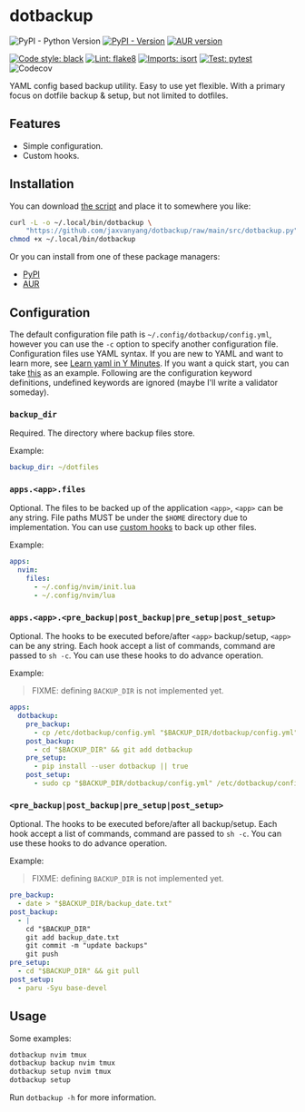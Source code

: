 # dotbackup

![PyPI - Python Version](https://img.shields.io/pypi/pyversions/dotbackup)
[![PyPI - Version](https://img.shields.io/pypi/v/dotbackup)](https://pypi.org/project/dotbackup)
[![AUR version](https://img.shields.io/aur/version/dotbackup)](https://aur.archlinux.org/packages/dotbackup)

[![Code style: black](https://img.shields.io/badge/code%20style-black-000000.svg)](https://github.com/psf/black)
[![Lint: flake8](https://img.shields.io/badge/lint-flake8-blueviolet)](https://github.com/PyCQA/flake8)
[![Imports: isort](https://img.shields.io/badge/%20imports-isort-%231674b1)](https://pycqa.github.io/isort)
[![Test: pytest](https://img.shields.io/badge/test-pytest-orange)](https://pytest.org)
![Codecov](https://img.shields.io/codecov/c/github/jaxvanyang/dotbackup)

YAML config based backup utility. Easy to use yet flexible. With a primary focus on
dotfile backup & setup, but not limited to dotfiles.

## Features

- Simple configuration.
- Custom hooks.

## Installation

You can download [the script](./src/dotbackup.py) and place it to somewhere you like:

```bash
curl -L -o ~/.local/bin/dotbackup \
    "https://github.com/jaxvanyang/dotbackup/raw/main/src/dotbackup.py"
chmod +x ~/.local/bin/dotbackup
```

Or you can install from one of these package managers:

- [PyPI](https://pypi.org/project/dotbackup)
- [AUR](https://aur.archlinux.org/packages/dotbackup)

## Configuration

The default configuration file path is `~/.config/dotbackup/config.yml`, however you can
use the `-c` option to specify another configuration file. Configuration files use YAML
syntax. If you are new to YAML and want to learn more, see [Learn yaml in Y Minutes](https://learnxinyminutes.com/docs/yaml).
If you want a quick start, you can take [this](./examples/config.yml) as an example.
Following are the configuration keyword definitions, undefined keywords are ignored
(maybe I'll write a validator someday).

### `backup_dir`

Required. The directory where backup files store.

Example:

```yaml
backup_dir: ~/dotfiles
```

### `apps.<app>.files`

Optional. The files to be backed up of the application `<app>`, `<app>` can be any
string. File paths MUST be under the `$HOME` directory due to implementation. You can
use [custom hooks](#appsapppre_backuppost_backuppre_setuppost_setup) to back up other
files.

Example:

```yaml
apps:
  nvim:
    files:
      - ~/.config/nvim/init.lua
      - ~/.config/nvim/lua
```

### `apps.<app>.<pre_backup|post_backup|pre_setup|post_setup>`

Optional. The hooks to be executed before/after `<app>` backup/setup, `<app>` can be any
string. Each hook accept a list of commands, command are passed to `sh -c`. You can use
these hooks to do advance operation.

Example:

> FIXME: defining `BACKUP_DIR` is not implemented yet.

```yaml
apps:
  dotbackup:
    pre_backup:
      - cp /etc/dotbackup/config.yml "$BACKUP_DIR/dotbackup/config.yml"
    post_backup:
      - cd "$BACKUP_DIR" && git add dotbackup
    pre_setup:
      - pip install --user dotbackup || true
    post_setup:
      - sudo cp "$BACKUP_DIR/dotbackup/config.yml" /etc/dotbackup/config.yml
```

### `<pre_backup|post_backup|pre_setup|post_setup>`

Optional. The hooks to be executed before/after all backup/setup. Each hook accept a
list of commands, command are passed to `sh -c`. You can use these hooks to do advance
operation.

Example:

> FIXME: defining `BACKUP_DIR` is not implemented yet.

```yaml
pre_backup:
  - date > "$BACKUP_DIR/backup_date.txt"
post_backup:
  - |
    cd "$BACKUP_DIR"
    git add backup_date.txt
    git commit -m "update backups"
    git push
pre_setup:
  - cd "$BACKUP_DIR" && git pull
post_setup:
  - paru -Syu base-devel
```

## Usage

Some examples:

```bash
dotbackup nvim tmux
dotbackup backup nvim tmux
dotbackup setup nvim tmux
dotbackup setup
```

Run `dotbackup -h` for more information.
